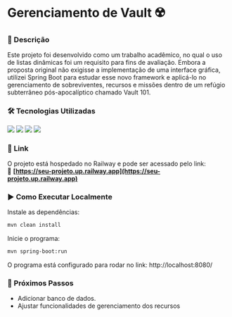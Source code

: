# Gerenciamento de Vault ☢️

### 📌 Descrição

Este projeto foi desenvolvido como um trabalho acadêmico, no qual o uso de listas dinâmicas foi um requisito para fins de avaliação. Embora a proposta original não exigisse a implementação de uma interface gráfica, utilizei Spring Boot para estudar esse novo framework e aplicá-lo no gerenciamento de sobreviventes, recursos e missões dentro de um refúgio subterrâneo pós-apocalíptico chamado Vault 101.


### 🛠️ Tecnologias Utilizadas

<img src="https://img.shields.io/badge/java-%23ED8B00.svg?style=for-the-badge&logo=openjdk&logoColor=white">
<img src="https://img.shields.io/badge/Spring_Boot-6DB33F?style=for-the-badge&logo=spring-boot&logoColor=white">
<img src="https://img.shields.io/badge/apache_maven-C71A36?style=for-the-badge&logo=apachemaven&logoColor=white">
<img src="https://img.shields.io/badge/Railway-131415?style=for-the-badge&logo=railway&logoColor=white">

### 🚀 Link

O projeto está hospedado no Railway e pode ser acessado pelo link:<br>
🔗 **[https://seu-projeto.up.railway.app](https://seu-projeto.up.railway.app)**

### ▶️ Como Executar Localmente

Instale as dependências:
```sh
mvn clean install
```

Inicie o programa:
```sh
mvn spring-boot:run
```

O programa está configurado para rodar no link: http://localhost:8080/
### 📌 Próximos Passos

- Adicionar banco de dados.
- Ajustar funcionalidades de gerenciamento dos recursos

